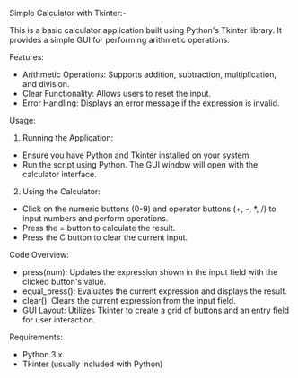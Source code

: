 Simple Calculator with Tkinter:-

This is a basic calculator application built using Python's Tkinter library. It provides a simple GUI for performing arithmetic operations.

Features:
* Arithmetic Operations: Supports addition, subtraction, multiplication, and division.
* Clear Functionality: Allows users to reset the input.
* Error Handling: Displays an error message if the expression is invalid.

Usage:
1) Running the Application:
* Ensure you have Python and Tkinter installed on your system.
* Run the script using Python. The GUI window will open with the calculator interface.
2) Using the Calculator:
* Click on the numeric buttons (0-9) and operator buttons (+, -, *, /) to input numbers and perform operations.
* Press the = button to calculate the result.
* Press the C button to clear the current input.

Code Overview:
* press(num): Updates the expression shown in the input field with the clicked button's value.
* equal_press(): Evaluates the current expression and displays the result.
* clear(): Clears the current expression from the input field.
* GUI Layout: Utilizes Tkinter to create a grid of buttons and an entry field for user interaction.

Requirements:
* Python 3.x
* Tkinter (usually included with Python)




